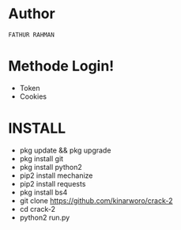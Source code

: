 # Author
```
FATHUR RAHMAN
```

# Methode Login!
* Token
* Cookies

# INSTALL

* pkg update && pkg upgrade
* pkg install git
* pkg install python2
* pip2 install mechanize
* pip2 install requests
* pkg install bs4
* git clone https://github.com/kinarworo/crack-2
* cd crack-2
* python2 run.py
